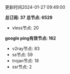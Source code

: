 更新时间2024-01-27 09:49:00

**总订阅: 37**
**总节点: 6529**
- vless节点: 20

**google ping有效节点: 162**
- v2ray节点: 83
- ss节点: 59
- trojan节点: 18
- ssr节点: 2
